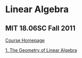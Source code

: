 # Linear Algebra
## MIT 18.06SC Fall 2011
  
[Course Homepage](http://ocw.mit.edu/18-06SCF11)  
  
[1. The Geometry of Linear Algebra](01_The_Geometry_of_Linear_Algebra.md)


